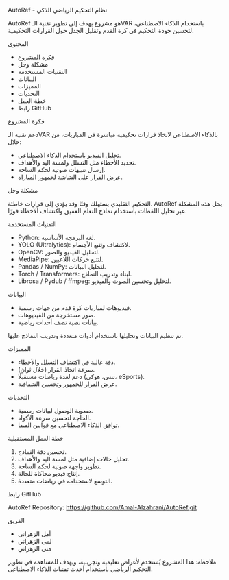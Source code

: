 
AutoRef - نظام التحكيم الرياضي الذكي

AutoRef هو مشروع يهدف إلى تطوير تقنية الـVAR باستخدام الذكاء الاصطناعي، لتحسين جودة التحكيم في كرة القدم وتقليل الجدل حول القرارات التحكيمية.

المحتوى

- فكرة المشروع
- مشكلة وحل
- التقنيات المستخدمة
- البيانات
- المميزات
- التحديات
- خطة العمل
- رابط GitHub

فكرة المشروع

دعم تقنية الـVAR بالذكاء الاصطناعي لاتخاذ قرارات تحكيمية مباشرة في المباريات، من خلال:
- تحليل الفيديو باستخدام الذكاء الاصطناعي.
- تحديد الأخطاء مثل التسلل ولمسة اليد والأهداف.
- إرسال تنبيهات صوتية لحكم الساحة.
- عرض القرار على الشاشة لجمهور المباراة.

مشكلة وحل

التحكيم التقليدي يستهلك وقتًا وقد يؤدي إلى قرارات خاطئة. AutoRef يحل هذه المشكلة عبر تحليل اللقطات باستخدام نماذج التعلم العميق واكتشاف الأخطاء فورًا.

التقنيات المستخدمة

- Python: لغة البرمجة الأساسية.
- YOLO (Ultralytics): لاكتشاف وتتبع الأجسام.
- OpenCV: لتحليل الفيديو والصور.
- MediaPipe: لتتبع حركات اللاعبين.
- Pandas / NumPy: لتحليل البيانات.
- Torch / Transformers: لبناء وتدريب النماذج.
- Librosa / Pydub / ffmpeg: لتحليل وتحسين الصوت والفيديو.

البيانات

- فيديوهات لمباريات كرة قدم من جهات رسمية.
- صور مستخرجة من الفيديوهات.
- بيانات نصية تصف أحداث رياضية.

تم تنظيم البيانات وتحليلها باستخدام أدوات متعددة وتدريب النماذج عليها.

المميزات

- دقة عالية في اكتشاف التسلل والأخطاء.
- سرعة اتخاذ القرار (خلال ثوانٍ).
- دعم لعدة رياضات مستقبلًا (تنس، هوكي، eSports).
- عرض القرار للجمهور وتحسين الشفافية.

التحديات

- صعوبة الوصول لبيانات رسمية.
- الحاجة لتحسين سرعة الأكواد.
- توافق الذكاء الاصطناعي مع قوانين الفيفا.

خطة العمل المستقبلية

1. تحسين دقة النماذج.
2. تحليل حالات إضافية مثل لمسة اليد والأهداف.
3. تطوير واجهة صوتية لحكم الساحة.
4. إنتاج فيديو محاكاة للحالة.
5. التوسع لاستخدامه في رياضات متعددة.

رابط GitHub

AutoRef Repository: https://github.com/Amal-Alzahrani/AutoRef.git

الفريق

- أمل الزهراني
- لمى الزهراني
- منى الزهراني

ملاحظة: هذا المشروع يُستخدم لأغراض تعليمية وتجريبية، ويهدف للمساهمة في تطوير التحكيم الرياضي باستخدام أحدث تقنيات الذكاء الاصطناعي.
